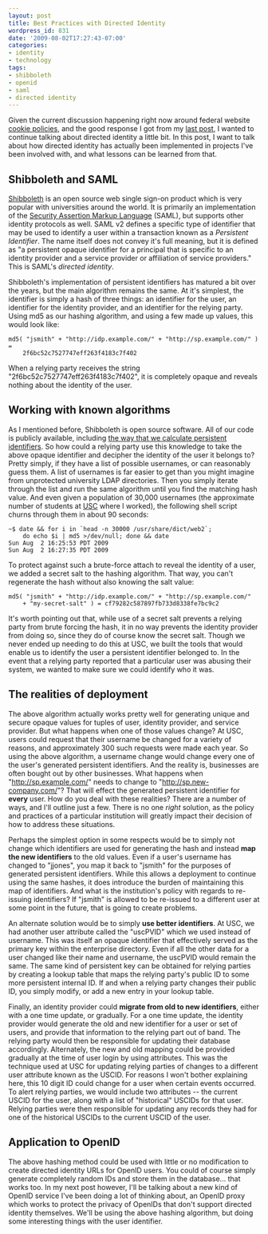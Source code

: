 ```yaml
---
layout: post
title: Best Practices with Directed Identity
wordpress_id: 831
date: '2009-08-02T17:27:43-07:00'
categories:
- identity
- technology
tags:
- shibboleth
- openid
- saml
- directed identity
---
```

Given the current discussion happening right now around federal website [cookie policies][], and the good response I got
from my [last post][], I wanted to continue talking about directed identity a little bit.  In this post, I want to talk
about how directed identity has actually been implemented in projects I've been involved with, and what lessons can be
learned from that.

[cookie policies]: http://blog.ostp.gov/2009/07/24/cookiepolicy/
[last post]: http://willnorris.com/2009/07/openid-directed-identity-identifier-select


## Shibboleth and SAML ##

[Shibboleth][] is an open source web single sign-on product which is very popular with universities around the world.
It is primarily an implementation of the [Security Assertion Markup Language][SAML] (SAML), but supports other identity
protocols as well.  SAML v2 defines a specific type of identifier that may be used to identify a user within a
transaction known as a *Persistent Identifier*.  The name itself does not convey it's full meaning, but it is defined as
"a persistent opaque identifier for a principal that is specific to an identity provider and a service provider or
affiliation of service providers."  This is SAML's *directed identity*.

Shibboleth's implementation of persistent identifiers has matured a bit over the years, but the main algorithm remains
the same.  At it's simplest, the identifier is simply a hash of three things: an identifier for the user, an identifier
for the identity provider, and an identifier for the relying party.  Using md5 as our hashing algorithm, and using a few
made up values, this would look like:

    md5( "jsmith" + "http://idp.example.com/" + "http://sp.example.com/" ) = 
        2f6bc52c7527747eff263f4183c7f402

When a relying party receives the string "2f6bc52c7527747eff263f4183c7f402", it is completely opaque and reveals nothing
about the identity of the user.

[Shibboleth]: http://shibboleth.internet2.edu/
[SAML]: http://saml.xml.org/saml-specifications

## Working with known algorithms ##

As I mentioned before, Shibboleth is open source software.  All of our code is publicly available, including [the way
that we calculate persistent identifiers][transientid].  So how could a relying party use this knowledge to take the
above opaque identifier and decipher the identity of the user it belongs to?  Pretty simply, if they have a list of
possible usernames, or can reasonably guess them.  A list of usernames is far easier to get than you might imagine from
unprotected university LDAP directories.  Then you simply iterate through the list and run the same algorithm until you
find the matching hash value.  And even given a population of 30,000 usernames (the approximate number of students at
[USC][] where I worked), the following shell script churns through them in about 90 seconds:

    ~$ date && for i in `head -n 30000 /usr/share/dict/web2`; 
        do echo $i | md5 >/dev/null; done && date
    Sun Aug  2 16:25:53 PDT 2009
    Sun Aug  2 16:27:35 PDT 2009

To protect against such a brute-force attach to reveal the identity of a user, we added a secret salt to the hashing
algorithm.  That way, you can't regenerate the hash without also knowing the salt value:

    md5( "jsmith" + "http://idp.example.com/" + "http://sp.example.com/" 
        + "my-secret-salt" ) = cf79282c587897fb733d8338fe7bc9c2

It's worth pointing out that, while use of a secret salt prevents a relying party from brute forcing the hash, it in no
way prevents the identity provider from doing so, since they do of course know the secret salt.  Though we never ended
up needing to do this at USC, we built the tools that would enable us to identify the user a persistent identifier
belonged to.  In the event that a relying party reported that a particular user was abusing their system, we wanted to
make sure we could identify who it was.

[transientid]: http://svn.middleware.georgetown.edu/view/java-shib-common/branches/REL_1/src/main/java/edu/internet2/middleware/shibboleth/common/attribute/resolver/provider/attributeDefinition/TransientIdAttributeDefinition.java?view=markup
[USC]: http://www.usc.edu/

## The realities of deployment ##

The above algorithm actually works pretty well for generating unique and secure opaque values for tuples of user,
identity provider, and service provider.  But what happens when one of those values change?  At USC, users could request
that their username be changed for a variety of reasons, and approximately 300 such requests were made each year.  So
using the above algorithm, a username change would change every one of the user's generated persistent identifiers.  And
the reality is, businesses are often bought out by other businesses.  What happens when "http://sp.example.com/" needs
to change to "http://sp.new-company.com/"?  That will effect the generated persistent identifier for **every** user.
How do you deal with these realities?  There are a number of ways, and I'll outline just a few.  There is no one *right*
solution, as the policy and practices of a particular institution will greatly impact their decision of how to address
these situations.

Perhaps the simplest option in some respects would be to simply not change which identifiers are used for generating the
hash and instead **map the new identifiers** to the old values.  Even if a user's username has changed to "jjones", you
map it back to "jsmith" for the purposes of generated persistent identifiers.  While this allows a deployment to
continue using the same hashes, it does introduce the burden of maintaining this map of identifiers.  And what is the
institution's policy with regards to re-issuing identifiers?  If "jsmith" is allowed to be re-issued to a different user
at some point in the future, that is going to create problems.

An alternate solution would be to simply **use better identifiers**.  At USC, we had another user attribute called the
"uscPVID" which we used instead of username.  This was itself an opaque identifier that effectively served as the
primary key within the enterprise directory.  Even if all the other data for a user changed like their name and
username, the uscPVID would remain the same.  The same kind of persistent key can be obtained for relying parties by
creating a lookup table that maps the relying party's public ID to some more persistent internal ID.  If and when a
relying party changes their public ID, you simply modify, or add a new entry in your lookup table.

Finally, an identity provider could **migrate from old to new identifiers**, either with a one time update, or
gradually.  For a one time update, the identity provider would generate the old and new identifier for a user or set of
users, and provide that information to the relying part out of band.  The relying party would then be responsible for
updating their database accordingly.  Alternately, the new and old mapping could be provided gradually at the time of
user login by using attributes.  This was the technique used at USC for updating relying parties of changes to a
different user attribute known as the USCID.  For reasons I won't bother explaining here, this 10 digit ID could change
for a user when certain events occurred.  To alert relying parties, we would include two attributes -- the current USCID
for the user, along with a list of "historical" USCIDs for that user.  Relying parties were then responsible for
updating any records they had for one of the historical USCIDs to the current USCID of the user.


## Application to OpenID ##

The above hashing method could be used with little or no modification to create directed identity URLs for OpenID users.
You could of course simply generate completely random IDs and store them in the database... that works too.  In my next
post however, I'll be talking about a new kind of OpenID service I've been doing a lot of thinking about, an OpenID
proxy which works to protect the privacy of OpenIDs that don't support directed identity themselves.  We'll be using the
above hashing algorithm, but doing some interesting things with the user identifier.
